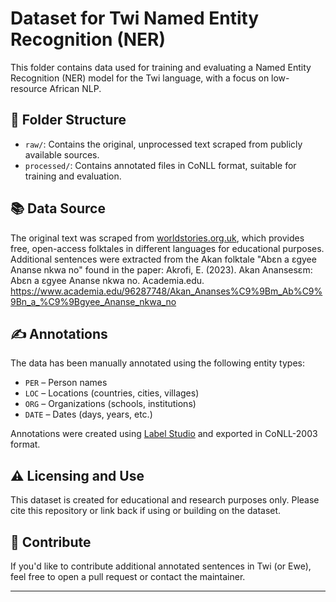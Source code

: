 # Dataset for Twi Named Entity Recognition (NER)

This folder contains data used for training and evaluating a Named Entity Recognition (NER) model for the Twi language, with a focus on low-resource African NLP.

## 📁 Folder Structure

- `raw/`: Contains the original, unprocessed text scraped from publicly available sources.
- `processed/`: Contains annotated files in CoNLL format, suitable for training and evaluation.

## 📚 Data Source

The original text was scraped from [worldstories.org.uk](https://worldstories.org.uk/reader/kweku-anansi-and-his-new-wife/akan/490), which provides free, open-access folktales in different languages for educational purposes.
Additional sentences were extracted from the Akan folktale "Abɛn a ɛgyee Ananse nkwa no" found in the paper:
Akrofi, E. (2023). Akan Anansesɛm: Abɛn a ɛgyee Ananse nkwa no. Academia.edu.
https://www.academia.edu/96287748/Akan_Ananses%C9%9Bm_Ab%C9%9Bn_a_%C9%9Bgyee_Ananse_nkwa_no

## ✍️ Annotations

The data has been manually annotated using the following entity types:

- `PER` – Person names
- `LOC` – Locations (countries, cities, villages)
- `ORG` – Organizations (schools, institutions)
- `DATE` – Dates (days, years, etc.)

Annotations were created using [Label Studio](https://labelstud.io/) and exported in CoNLL-2003 format.

## ⚠️ Licensing and Use

This dataset is created for educational and research purposes only. Please cite this repository or link back if using or building on the dataset.

## 🤝 Contribute

If you'd like to contribute additional annotated sentences in Twi (or Ewe), feel free to open a pull request or contact the maintainer.

---

